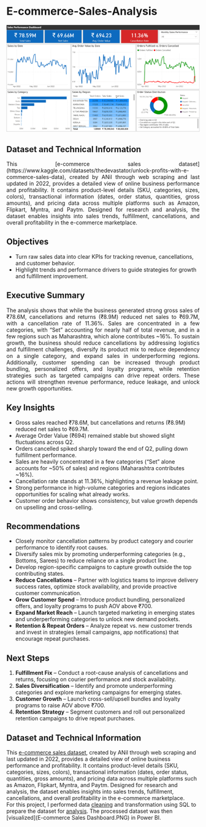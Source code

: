 # E-commerce-Sales-Analysis

<img src="./E-commerce Sales Dashboard.PNG">


## Dataset and Technical Information
<p align="justify"> This [e-commerce sales dataset](https://www.kaggle.com/datasets/thedevastator/unlock-profits-with-e-commerce-sales-data), created by ANil through web scraping and last updated in 2022, provides a detailed view of online business performance and profitability. It contains product-level details (SKU, categories, sizes, colors), transactional information (dates, order status, quantities, gross amounts), and pricing data across multiple platforms such as Amazon, Flipkart, Myntra, and Paytm. Designed for research and analysis, the dataset enables insights into sales trends, fulfillment, cancellations, and overall profitability in the e-commerce marketplace.</p>


## Objectives
+ Turn raw sales data into clear KPIs for tracking revenue, cancellations, and customer behavior. 
+ Highlight trends and performance drivers to guide strategies for growth and fulfillment improvement.


## Executive Summary
<p align="justify"> The analysis shows that while the business generated strong gross sales of ₹78.6M, cancellations and returns (₹8.9M) reduced net sales to ₹69.7M, with a cancellation rate of 11.36%. Sales are concentrated in a few categories, with “Set” accounting for nearly half of total revenue, and in a few regions such as Maharashtra, which alone contributes ~16%. To sustain growth, the business should reduce cancellations by addressing logistics and fulfillment challenges, diversify its product mix to reduce dependency on a single category, and expand sales in underperforming regions. Additionally, customer spending can be increased through product bundling, personalized offers, and loyalty programs, while retention strategies such as targeted campaigns can drive repeat orders. These actions will strengthen revenue performance, reduce leakage, and unlock new growth opportunities.</p>


## Key Insights
+ Gross sales reached ₹78.6M, but cancellations and returns (₹8.9M) reduced net sales to ₹69.7M.
+ Average Order Value (₹694) remained stable but showed slight fluctuations across Q2.
+ Orders cancelled spiked sharply toward the end of Q2, pulling down fulfillment performance.
+ Sales are heavily concentrated in a few categories (“Set” alone accounts for ~50% of sales) and regions (Maharashtra contributes ~16%).
+ Cancellation rate stands at 11.36%, highlighting a revenue leakage point.
+ Strong performance in high-volume categories and regions indicates opportunities for scaling what already works.
+ Customer order behavior shows consistency, but value growth depends on upselling and cross-selling.


 ## Recommendations
+ Closely monitor cancellation patterns by product category and courier performance to identify root causes.
+ Diversify sales mix by promoting underperforming categories (e.g., Bottoms, Sarees) to reduce reliance on a single product line.
+ Develop region-specific campaigns to capture growth outside the top contributing states.
+ **Reduce Cancellations** – Partner with logistics teams to improve delivery success rates, optimize stock availability, and provide proactive customer communication.
+ **Grow Customer Spend** – Introduce product bundling, personalized offers, and loyalty programs to push AOV above ₹700.
+ **Expand Market Reach** – Launch targeted marketing in emerging states and underperforming categories to unlock new demand pockets.
+ **Retention & Repeat Orders** – Analyze repeat vs. new customer trends and invest in strategies (email campaigns, app notifications) that encourage repeat purchases.


## Next Steps
1.	**Fulfillment Fix** – Conduct a root-cause analysis of cancellations and returns, focusing on courier performance and stock availability.
2.	**Sales Diversification** – Identify and promote underperforming categories and explore marketing campaigns for emerging states.
3.	**Customer Growth** – Launch cross-sell/upsell bundles and loyalty programs to raise AOV above ₹700.
4.	**Retention Strategy** – Segment customers and roll out personalized retention campaigns to drive repeat purchases.


## Dataset and Technical Information
This [e-commerce sales dataset](https://www.kaggle.com/datasets/thedevastator/unlock-profits-with-e-commerce-sales-data), created by ANil through web scraping and last updated in 2022, provides a detailed view of online business performance and profitability. It contains product-level details (SKU, categories, sizes, colors), transactional information (dates, order status, quantities, gross amounts), and pricing data across multiple platforms such as Amazon, Flipkart, Myntra, and Paytm. Designed for research and analysis, the dataset enables insights into sales trends, fulfillment, cancellations, and overall profitability in the e-commerce marketplace.
<br>
For this project, I performed data [cleaning](az_sales_dataCleaning.sql) and transformation using SQL to prepare the dataset for [analysis](az_sales_eda.sql). The processed dataset was then [visualized](E-commerce Sales Dashboard.PNG) in Power BI.


 
 
 
